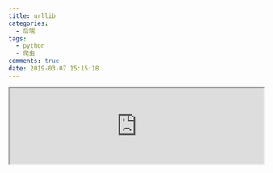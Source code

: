 ```yaml
---
title: urllib
categories:
  - 后端
tags:
  - python
  - 爬虫
comments: true
date: 2019-03-07 15:15:18
---
```


<iframe src="https://nbviewer.jupyter.org/github/aikeProject/Python3NoteBooks/blob/master/urllib.ipynb" width="100%" height="auto"></iframe>